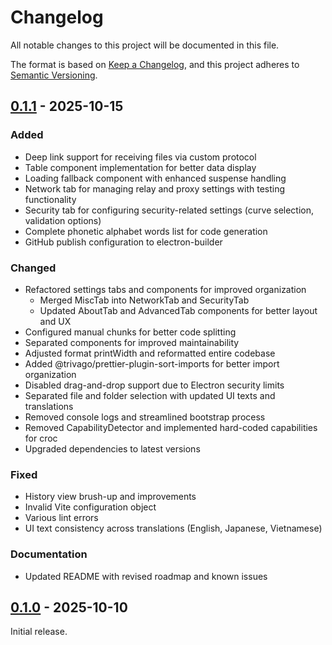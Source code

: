 # Changelog

All notable changes to this project will be documented in this file.

The format is based on [Keep a Changelog](https://keepachangelog.com/en/1.0.0/),
and this project adheres to [Semantic Versioning](https://semver.org/spec/v2.0.0.html).

## [0.1.1] - 2025-10-15

### Added

- Deep link support for receiving files via custom protocol
- Table component implementation for better data display
- Loading fallback component with enhanced suspense handling
- Network tab for managing relay and proxy settings with testing functionality
- Security tab for configuring security-related settings (curve selection, validation options)
- Complete phonetic alphabet words list for code generation
- GitHub publish configuration to electron-builder

### Changed

- Refactored settings tabs and components for improved organization
  - Merged MiscTab into NetworkTab and SecurityTab
  - Updated AboutTab and AdvancedTab components for better layout and UX
- Configured manual chunks for better code splitting
- Separated components for improved maintainability
- Adjusted format printWidth and reformatted entire codebase
- Added @trivago/prettier-plugin-sort-imports for better import organization
- Disabled drag-and-drop support due to Electron security limits
- Separated file and folder selection with updated UI texts and translations
- Removed console logs and streamlined bootstrap process
- Removed CapabilityDetector and implemented hard-coded capabilities for croc
- Upgraded dependencies to latest versions

### Fixed

- History view brush-up and improvements
- Invalid Vite configuration object
- Various lint errors
- UI text consistency across translations (English, Japanese, Vietnamese)

### Documentation

- Updated README with revised roadmap and known issues

## [0.1.0] - 2025-10-10

Initial release.

[0.1.1]: https://github.com/KD-MM2/crock/compare/v0.1.0...v0.1.1
[0.1.0]: https://github.com/KD-MM2/crock/releases/tag/v0.1.0
